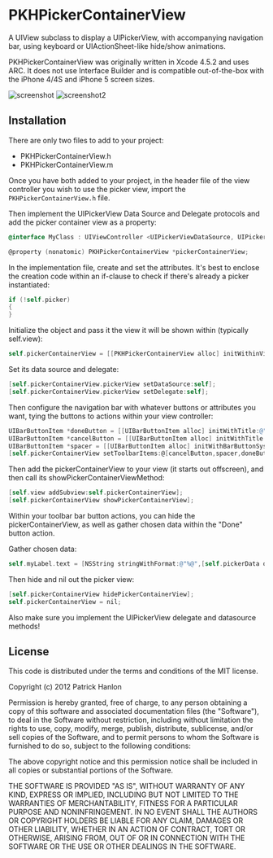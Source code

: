 PKHPickerContainerView
======================

A UIView subclass to display a UIPickerView, with accompanying navigation bar, using keyboard or UIActionSheet-like hide/show animations.

PKHPickerContainerView was originally written in Xcode 4.5.2 and uses ARC. It does not use Interface Builder and is compatible out-of-the-box with the iPhone 4/4S and iPhone 5 screen sizes.

![screenshot](https://dl.dropbox.com/u/503108/pkhpickercontainerview-screenshot.png)
![screenshot2](https://dl.dropboxusercontent.com/u/503108/pkhpickercontainerview-screenshot-02.png)

## Installation

There are only two files to add to your project:

- PKHPickerContainerView.h
- PKHPickerContainerView.m

Once you have both added to your project, in the header file of the view controller you wish to use the picker view, import the `PKHPickerContainerView.h` file.

Then implement the UIPickerView Data Source and Delegate protocols and add the picker container view as a property:

```objective-c
@interface MyClass : UIViewController <UIPickerViewDataSource, UIPickerViewDelegate>

@property (nonatomic) PKHPickerContainerView *pickerContainerView;
````

In the implementation file, create and set the attributes. It's best to enclose the creation code within an if-clause to check if there's already a picker instantiated:
```objective-c
if (!self.picker)
{
}
```` 

Initialize the object and pass it the view it will be shown within (typically self.view): 
```objective-c
self.pickerContainerView = [[PKHPickerContainerView alloc] initWithinView:self.view];
````

Set its data source and delegate:
```objective-c
[self.pickerContainerView.pickerView setDataSource:self];
[self.pickerContainerView.pickerView setDelegate:self];
````

Then configure the navigation bar with whatever buttons or attributes you want, tying the buttons to actions within your view controller:
```objective-c
UIBarButtonItem *doneButton = [[UIBarButtonItem alloc] initWithTitle:@"Done" style:UIBarButtonItemStyleDone target:self action:@selector(doneButtonAction:)];
UIBarButtonItem *cancelButton = [[UIBarButtonItem alloc] initWithTitle:@"Cancel" style:UIBarButtonSystemItemCancel target:self action:@selector(cancelButtonAction:)];
UIBarButtonItem *spacer = [[UIBarButtonItem alloc] initWithBarButtonSystemItem:UIBarButtonSystemItemFlexibleSpace target:nil action:nil];        
[self.pickerContainerView setToolbarItems:@[cancelButton,spacer,doneButton]];
````

Then add the pickerContainerView to your view (it starts out offscreen), and then call its showPickerContainerViewMethod:
```objective-c
[self.view addSubview:self.pickerContainerView];        
[self.pickerContainerView showPickerContainerView];
````

Within your toolbar bar button actions, you can hide the pickerContainerView, as well as gather chosen data within the "Done" button action.

Gather chosen data:
```objective-c
self.myLabel.text = [NSString stringWithFormat:@"%@",[self.pickerData objectAtIndex:[self.pickerContainerView.pickerView selectedRowInComponent:0]]];
````

Then hide and nil out the picker view:
```objective-c    
[self.pickerContainerView hidePickerContainerView];
self.pickerContainerView = nil;
````

Also make sure you implement the UIPickerView delegate and datasource methods!


## License
This code is distributed under the terms and conditions of the MIT license. 

Copyright (c) 2012 Patrick Hanlon

Permission is hereby granted, free of charge, to any person obtaining a copy of this software and associated documentation files (the "Software"), to deal in the Software without restriction, including without limitation the rights to use, copy, modify, merge, publish, distribute, sublicense, and/or sell copies of the Software, and to permit persons to whom the Software is furnished to do so, subject to the following conditions:

The above copyright notice and this permission notice shall be included in all copies or substantial portions of the Software.

THE SOFTWARE IS PROVIDED "AS IS", WITHOUT WARRANTY OF ANY KIND, EXPRESS OR IMPLIED, INCLUDING BUT NOT LIMITED TO THE WARRANTIES OF MERCHANTABILITY, FITNESS FOR A PARTICULAR PURPOSE AND NONINFRINGEMENT. IN NO EVENT SHALL THE AUTHORS OR COPYRIGHT HOLDERS BE LIABLE FOR ANY CLAIM, DAMAGES OR OTHER LIABILITY, WHETHER IN AN ACTION OF CONTRACT, TORT OR OTHERWISE, ARISING FROM, OUT OF OR IN CONNECTION WITH THE SOFTWARE OR THE USE OR OTHER DEALINGS IN THE SOFTWARE.